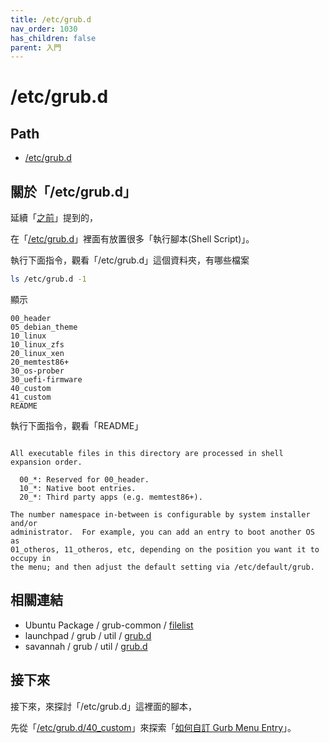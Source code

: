 ```yaml
---
title: /etc/grub.d
nav_order: 1030
has_children: false
parent: 入門
---
```



# /etc/grub.d

## Path

* [/etc/grub.d](https://samwhelp.github.io/note-about-grub/read/explore/ubuntu/dir/etc_grub_d.html)

## 關於「/etc/grub.d」

延續「[之前](https://samwhelp.github.io/note-about-grub/read/start/grub_cfg.html)」提到的，

在「[/etc/grub.d](https://samwhelp.github.io/note-about-grub/read/explore/ubuntu/dir/etc_grub_d.html)」裡面有放置很多「執行腳本(Shell Script)」。

執行下面指令，觀看「/etc/grub.d」這個資料夾，有哪些檔案

``` sh
ls /etc/grub.d -1
```

顯示

```
00_header
05_debian_theme
10_linux
10_linux_zfs
20_linux_xen
20_memtest86+
30_os-prober
30_uefi-firmware
40_custom
41_custom
README
```

執行下面指令，觀看「README」

```

All executable files in this directory are processed in shell expansion order.

  00_*: Reserved for 00_header.
  10_*: Native boot entries.
  20_*: Third party apps (e.g. memtest86+).

The number namespace in-between is configurable by system installer and/or
administrator.  For example, you can add an entry to boot another OS as
01_otheros, 11_otheros, etc, depending on the position you want it to occupy in
the menu; and then adjust the default setting via /etc/default/grub.

```

## 相關連結

* Ubuntu Package / grub-common / [filelist](https://packages.ubuntu.com/focal/amd64/grub-common/filelist)
* launchpad / grub / util / [grub.d](https://git.launchpad.net/~ubuntu-core-dev/grub/+git/ubuntu/tree/util/grub.d)
* savannah / grub / util / [grub.d](https://git.savannah.gnu.org/cgit/grub.git/tree/util/grub.d)


## 接下來

接下來，來探討「/etc/grub.d」這裡面的腳本，

先從「[/etc/grub.d/40_custom](https://samwhelp.github.io/note-about-grub/read/start/40_custom.html)」來探索「[如何自訂 Gurb Menu Entry](https://samwhelp.github.io/note-about-grub/read/start/custom_menu_entry.html)」。
